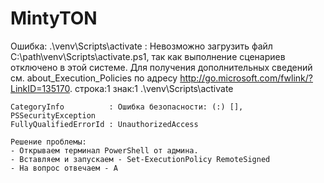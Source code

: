 # MintyTON
Ошибка:
.\venv\Scripts\activate : Невозможно загрузить файл C:\path\venv\Scripts\activate.ps1, так как выполнение сценариев отключено в этой системе. 
Для получения дополнительных сведений см. about_Execution_Policies по адресу http://go.microsoft.com/fwlink/?LinkID=135170.
строка:1 знак:1
.\venv\Scripts\activate
~~~~~~~~~~~~~~~~~~~~~~~
CategoryInfo          : Ошибка безопасности: (:) [], PSSecurityException
FullyQualifiedErrorId : UnauthorizedAccess

Решение проблемы:
- Открываем терминал PowerShell от админа.
- Вставляем и запускаем - Set-ExecutionPolicy RemoteSigned
- На вопрос отвечаем - A
